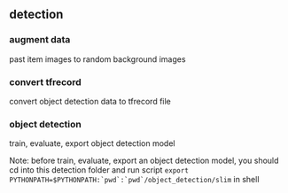 ## detection

### augment data

past item images to random background images

### convert tfrecord

convert object detection data to tfrecord file

### object detection

train, evaluate, export object detection model

Note: before train, evaluate, export an object detection model, you should cd into this detection folder and
run script ```export PYTHONPATH=$PYTHONPATH:`pwd`:`pwd`/object_detection/slim``` in shell